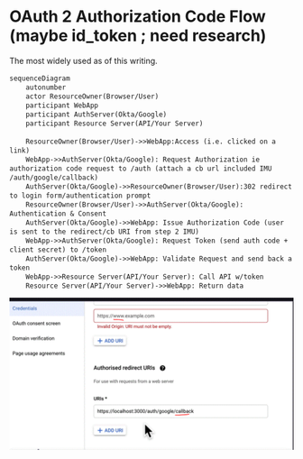 # OAuth 2 Authorization Code Flow (maybe id_token ; need research)
The most widely used as of this writing.
<script>
  mermaid.initialize({ sequence: { showSequenceNumbers: true } });
</script>
```mermaid
sequenceDiagram
    autonumber
    actor ResourceOwner(Browser/User)
    participant WebApp
    participant AuthServer(Okta/Google)
    participant Resource Server(API/Your Server)

    ResourceOwner(Browser/User)->>WebApp:Access (i.e. clicked on a link)
    WebApp->>AuthServer(Okta/Google): Request Authorization ie authorization code request to /auth (attach a cb url included IMU /auth/google/callback)
    AuthServer(Okta/Google)->>ResourceOwner(Browser/User):302 redirect to login form/authentication prompt
    ResourceOwner(Browser/User)->>AuthServer(Okta/Google): Authentication & Consent
    AuthServer(Okta/Google)->>WebApp: Issue Authorization Code (user is sent to the redirect/cb URI from step 2 IMU)
    WebApp->>AuthServer(Okta/Google): Request Token (send auth code + client secret) to /token
    AuthServer(Okta/Google)->>WebApp: Validate Request and send back a token
    WebApp->>Resource Server(API/Your Server): Call API w/token
    Resource Server(API/Your Server)->>WebApp: Return data
```



![OAuth Google Signup](/OAuth-google-setup-3.GIF)